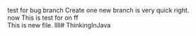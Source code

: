 test for bug branch
Create one new branch is very quick right.</br>
now This is test for on ff  
This is new file. llll# ThinkingInJava
